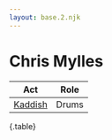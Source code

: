 ```yaml
---
layout: base.2.njk
---
```


# Chris Mylles

| Act | Role |
|---|---|
| [Kaddish](../kaddish) | Drums |

{.table}